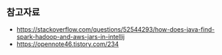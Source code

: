 ## 참고자료 ##

* https://stackoverflow.com/questions/52544293/how-does-java-find-spark-hadoop-and-aws-jars-in-intellij
* https://opennote46.tistory.com/234
